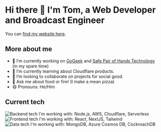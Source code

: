 # Hi there 👋 I'm Tom, a Web Developer and Broadcast Engineer

You can [find my website here](https://tomgiddings.co.uk).

## More about me
- 🔭 I’m currently working on [GoGeek](https://gogeek.uk) and [Safe Pair of Hands Technology](https://www.safepairofhands.co.uk) (in my spare time)
- 🌱 I’m currently learning about Cloudflare products.
- 👯 I’m looking to collaborate on projects for social good.
- 💬 Ask me about food or fire! (I make a mean pizza)
- 😄 Pronouns: He/Him

## Current tech
![Backend tech I'm working with: Node.js, AWS, Cloudflare, Serverless](https://img.shields.io/badge/Backend-Node.js%2C%20AWS%2C%20Cloudflare%2C%20Serverless-blue)
![Frontend tech I'm working with: React, NextJS, Tailwind](https://img.shields.io/badge/Frontend-React%2C%20NextJS%2C%20Tailwind-blueviolet)
![Data tech I'm working with: MongoDB, Azure Cosmos DB, CockroachDB](https://img.shields.io/badge/Data-MongoDB%2C%20Azure%20Cosmos%2C%20CockroachDB-critical)
